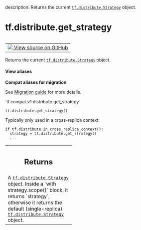 description: Returns the current <a href="../../tf/distribute/Strategy.md"><code>tf.distribute.Strategy</code></a> object.

<div itemscope itemtype="http://developers.google.com/ReferenceObject">
<meta itemprop="name" content="tf.distribute.get_strategy" />
<meta itemprop="path" content="Stable" />
</div>

# tf.distribute.get_strategy

<!-- Insert buttons and diff -->

<table class="tfo-notebook-buttons tfo-api nocontent" align="left">
<td>
  <a target="_blank" href="https://github.com/tensorflow/tensorflow/blob/r2.3/tensorflow/python/distribute/distribution_strategy_context.py#L179-L196">
    <img src="https://www.tensorflow.org/images/GitHub-Mark-32px.png" />
    View source on GitHub
  </a>
</td>
</table>



Returns the current <a href="../../tf/distribute/Strategy.md"><code>tf.distribute.Strategy</code></a> object.

<section class="expandable">
  <h4 class="showalways">View aliases</h4>
  <p>
<b>Compat aliases for migration</b>
<p>See
<a href="https://www.tensorflow.org/guide/migrate">Migration guide</a> for
more details.</p>
<p>`tf.compat.v1.distribute.get_strategy`</p>
</p>
</section>

<pre class="devsite-click-to-copy prettyprint lang-py tfo-signature-link">
<code>tf.distribute.get_strategy()
</code></pre>



<!-- Placeholder for "Used in" -->

Typically only used in a cross-replica context:

```
if tf.distribute.in_cross_replica_context():
  strategy = tf.distribute.get_strategy()
  ...
```

<!-- Tabular view -->
 <table class="responsive fixed orange">
<colgroup><col width="214px"><col></colgroup>
<tr><th colspan="2"><h2 class="add-link">Returns</h2></th></tr>
<tr class="alt">
<td colspan="2">
A <a href="../../tf/distribute/Strategy.md"><code>tf.distribute.Strategy</code></a> object. Inside a `with strategy.scope()` block,
it returns `strategy`, otherwise it returns the default (single-replica)
<a href="../../tf/distribute/Strategy.md"><code>tf.distribute.Strategy</code></a> object.
</td>
</tr>

</table>

